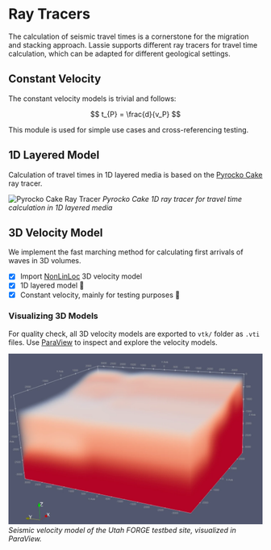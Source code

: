 # Ray Tracers

The calculation of seismic travel times is a cornerstone for the migration and stacking approach. Lassie supports different ray tracers for travel time calculation, which can be adapted for different geological settings.

## Constant Velocity

The constant velocity models is trivial and follows:

$$
t_{P} = \frac{d}{v_P}
$$

This module is used for simple use cases and cross-referencing testing.

## 1D Layered Model

Calculation of travel times in 1D layered media is based on the [Pyrocko Cake](https://pyrocko.org/docs/current/apps/cake/manual.html#command-line-examples) ray tracer.

![Pyrocko Cake Ray Tracer](https://pyrocko.org/docs/current/_images/cake_plot_example_2.png)
*Pyrocko Cake 1D ray tracer for travel time calculation in 1D layered media*

## 3D Velocity Model

We implement the fast marching method for calculating first arrivals of waves in 3D volumes.

* [x] Import [NonLinLoc](http://alomax.free.fr/nlloc/) 3D velocity model
* [x] 1D layered model 🥞
* [x] Constant velocity, mainly for testing purposes 🥼

### Visualizing 3D Models

For quality check, all 3D velocity models are exported to `vtk/` folder as `.vti` files. Use [ParaView](https://www.paraview.org/) to inspect and explore the velocity models.

![Velocity model FORGE](../images/FORGE-velocity-model.webp)
*Seismic velocity model of the Utah FORGE testbed site, visualized in ParaView.*
